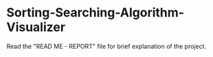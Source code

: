 # Sorting-Searching-Algorithm-Visualizer

Read the "READ ME - REPORT" file for brief explanation of the project.
